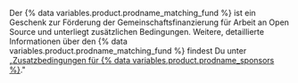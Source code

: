 Der {% data variables.product.prodname_matching_fund %} ist ein Geschenk zur Förderung der Gemeinschaftsfinanzierung für Arbeit an Open Source und unterliegt zusätzlichen Bedingungen. Weitere, detaillierte Informationen über den {% data variables.product.prodname_matching_fund %} findest Du unter „[Zusatzbedingungen für {% data variables.product.prodname_sponsors %}](/github/site-policy/github-sponsors-additional-terms)."
